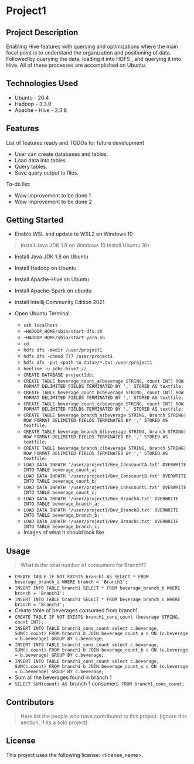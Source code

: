 # Project1

## Project Description
Enabling Hive features with querying and optimizations where the main focal point is to understand the organization and positioning of data. Followed by querying the data, loading it into HDFS , and querying it into Hive. All of these processes are accomplished on Ubuntu.

## Technologies Used
* Ubuntu - 20.4
* Hadoop - 3.3.0
* Apache - Hive - 2.3.8

## Features
List of features ready and TODOs for future development

  * User can create databases and tables.
  * Load data into tables.
  * Query tables.
  * Save query output to files.
  
  To-do list:

  * Wow improvement to be done 1
  * Wow improvement to be done 2

## Getting Started
- Enable WSL and update to WSL2 on Windows 10
> Install Java JDK 1.8 on Windows 10
> Install Ubuntu 18+
- Install Java JDK 1.8 on Ubuntu
- Install Hadoop on Ubuntu
- Install Apache-Hive on Ubuntu
- Install Apache-Spark on ubuntu
- install Intellij Community Edition 2021
- Open Ubuntu Terminal:

  - `ssh localhost`
  - `~HADOOP_HOME/sbin/start-dfs.sh`
  - `~HADOOP_HOME/sbin/start-yarn.sh`
  - `cd`
  - `hdfs dfs -mkdir /user/project1`
  - `hdfs dfs -chmod 777 /user/project1`
  - `hdfs dfs -put <path to data>/*.txt /user/project1`
  - `beeline -u jdbc:hive2://`
  - `CREATE DATABASE project1db;`
  - `CREATE TABLE beverage_count_a(beverage STRING, count INT) ROW FORMAT DELIMITED FIELDS TERMINATED BY ',' STORED AS textfile;`
  - `CREATE TABLE beverage_count_b(beverage STRING, count INT) ROW FORMAT DELIMITED FIELDS TERMINATED BY ',' STORED AS textfile;`
  - `CREATE TABLE beverage_count_c(beverage STRING, count INT) ROW FORMAT DELIMITED FIELDS TERMINATED BY ',' STORED AS textfile;`
  - `CREATE TABLE beverage_branch_a(beverage STRING, branch STRING) ROW FORMAT DELIMITED FIELDS TERMINATED BY ',' STORED AS textfile;`
  - `CREATE TABLE beverage_branch_b(beverage STRING, branch STRING) ROW FORMAT DELIMITED FIELDS TERMINATED BY ',' STORED AS textfile;`
  - `CREATE TABLE beverage_branch_c(beverage STRING, branch STRING) ROW FORMAT DELIMITED FIELDS TERMINATED BY ',' STORED AS textfile;`
  - `LOAD DATA INPATH '/user/project1/Bev_ConscountA.txt' OVERWRITE INTO TABLE beverage_count_a;`
  - `LOAD DATA INPATH '/user/project1/Bev_ConscountB.txt' OVERWRITE INTO TABLE beverage_count_b;`
  - `LOAD DATA INPATH '/user/project1/Bev_ConscountC.txt' OVERWRITE INTO TABLE beverage_count_c;`
  - `LOAD DATA INPATH '/user/project1/Bev_BranchA.txt' OVERWRITE INTO TABLE beverage_branch_a;`
  - `LOAD DATA INPATH '/user/project1/Bev_BranchB.txt' OVERWRITE INTO TABLE beverage_branch_b;`
  - `LOAD DATA INPATH '/user/project1/Bev_BranchC.txt' OVERWRITE INTO TABLE beverage_branch_c;`
  - Images of what it should look like

## Usage
> What is the total number of consumers for Branch1?

- `CREATE TABLE IF NOT EXISTS branch1 AS SELECT * FROM beverage_branch_a WHERE branch = 'Branch1';`
- `INSERT INTO TABLE branch1 SELECT * FROM beverage_branch_b WHERE branch = 'Branch1';`
- `INSERT INTO TABLE branch1 SELECT * FROM beverage_branch_c WHERE branch = 'Branch1';`
- Create table of beverages consumed from branch1.
- `CREATE TABLE IF NOT EXISTS branch1_cons_count (beverage STRING, count INT);`
- `INSERT INTO TABLE branch1_cons_count select c.beverage, SUM(c.count) FROM branch1 b JOIN beverage_count_a c ON (c.beverage = b.beverage) GROUP BY c.beverage;`
- `INSERT INTO TABLE branch1_cons_count select c.beverage, SUM(c.count) FROM branch1 b JOIN beverage_count_b c ON (c.beverage = b.beverage) GROUP BY c.beverage;`
- `INSERT INTO TABLE branch1_cons_count select c.beverage, SUM(c.count) FROM branch1 b JOIN beverage_count_c c ON (c.beverage = b.beverage) GROUP BY c.beverage;`
- Sum all the beverages found in branch 1
- `SELECT SUM(count) AS `branch 1 consumers` FROM branch1_cons_count;`

## Contributors
> Here list the people who have contributed to this project. (ignore this section, if its a solo project)
## License
This project uses the following license: <license_name>.
